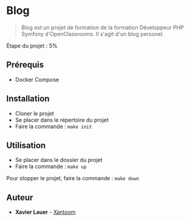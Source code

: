# Blog #

> Blog est un projet de formation de la formation Développeur PHP Symfony d'OpenClassrooms. Il s'agit d'un blog personel.

Étape du projet : 5%

## Prérequis ##

- Docker Compose

## Installation ##

- Cloner le projet
- Se placer dans le répertoire du projet
- Faire la commande : ```make init```
  
## Utilisation ##

- Se placer dans le dossier du projet
- Faire la commande : ```make up```

Pour stopper le projet, faire la commande : ```make down```

## Auteur ##
* **Xavier Lauer** - [Xantoom](https://github.com/Xantoom)
